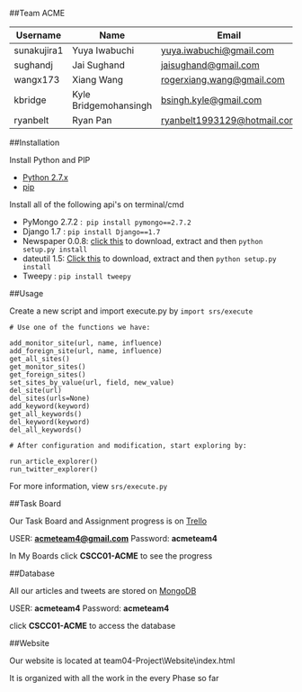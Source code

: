 ##Team ACME

Username  |Name | Email
--------------|-------------------|--------------------------
sunakujira1 | Yuya Iwabuchi | yuya.iwabuchi@gmail.com
sughandj | Jai Sughand | jaisughand@gmail.com
wangx173 | Xiang Wang | rogerxiang.wang@gmail.com
kbridge | Kyle Bridgemohansingh | bsingh.kyle@gmail.com
ryanbelt | Ryan Pan | ryanbelt1993129@hotmail.com

##Installation

Install Python and PIP

* [Python 2.7.x](https://www.python.org/downloads/release/python-278/) 
* [pip](https://pip.pypa.io/en/latest/installing.html)


Install all of the following api's on terminal/cmd

* PyMongo 2.7.2 :` pip install pymongo==2.7.2`
* Django 1.7 : 	`pip install Django==1.7`
* Newspaper 0.0.8: [click this](https://github.com/codelucas/newspaper/archive/3573217c7468a23a2690aa9c3930e3f3990cb382.zip) to download, extract and then                              `python setup.py install`
* dateutil 1.5: [Click this](https://labix.org/download/python-dateutil/python-dateutil-1.5.tar.gz) to download, extract and then `python setup.py install`
* Tweepy : 	`pip install tweepy`

##Usage

Create a new script and import execute.py by `import srs/execute`

```
# Use one of the functions we have:

add_monitor_site(url, name, influence)
add_foreign_site(url, name, influence)
get_all_sites()
get_monitor_sites()
get_foreign_sites()
set_sites_by_value(url, field, new_value)
del_site(url)
del_sites(urls=None)
add_keyword(keyword)
get_all_keywords()
del_keyword(keyword)
del_all_keywords()

# After configuration and modification, start exploring by:

run_article_explorer()
run_twitter_explorer()

```

For more information, view `srs/execute.py`

##Task Board

Our Task Board and Assignment progress is on [Trello](https://trello.com/b/Y08lMCXy/cscc01-acme)

USER: **acmeteam4@gmail.com** Password: **acmeteam4**

In My Boards click **CSCC01-ACME** to see the progress

##Database 

All our articles and tweets are stored on [MongoDB](https://mongolab.com)

USER: **acmeteam4** Password: **acmeteam4**

click **CSCC01-ACME** to access the database

##Website

Our website is located at team04-Project\Website\index.html

It is organized with all the work in the every Phase so far
